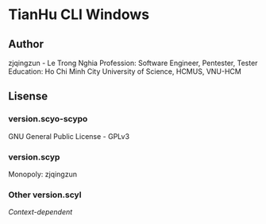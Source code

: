 # TianHu CLI Windows


## Author
zjqingzun - Le Trong Nghia
Profession: Software Engineer, Pentester, Tester
Education: Ho Chi Minh City University of Science, HCMUS, VNU-HCM


## Lisense
### version.scyo-scypo
GNU General Public License - GPLv3

### version.scyp
Monopoly: zjqingzun

### Other version.scyl
_Context-dependent_
